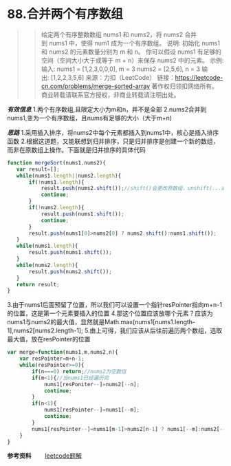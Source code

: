 # 88.合并两个有序数组
>>给定两个有序整数数组 nums1 和 nums2，将 nums2 合并到 nums1 中，使得 num1 成为一个有序数组。
说明:
初始化 nums1 和 nums2 的元素数量分别为 m 和 n。
你可以假设 nums1 有足够的空间（空间大小大于或等于 m + n）来保存 nums2 中的元素。
示例:
输入:
nums1 = [1,2,3,0,0,0], m = 3
nums2 = [2,5,6],       n = 3
输出: [1,2,2,3,5,6]
来源：力扣（LeetCode）
链接：https://leetcode-cn.com/problems/merge-sorted-array
著作权归领扣网络所有。商业转载请联系官方授权，非商业转载请注明出处。

***有效信息***
1.两个有序数组,且限定大小为m和n，并不是全部
2.nums2合并到nums1,变为一个有序数组，且nums有足够的大小（大于m+n)

***思路***
1.采用插入排序，将nums2中每个元素都插入到nums1中，核心是插入排序函数
2.根据这道题，又能联想到归并排序，只是归并排序是创建一个新的数组，而非在原数组上操作。下面就是归并排序的具体代码
```javascript
function mergeSort(nums1,nums2){
   var result=[];
   while(nums1.length||nums2.length){
       if(!nums1.length){
           result.push(nums2.shift());//shift()会更改原数组，unshift(...arg)用来将元素添加到开头
           continue;
       }
       if(!nums2.length){
           result.push(nums1.shift());
           continue;
       }
       result.push(nums1[0]>nums2[0] ? nums2.shift():nums1.shift());
   }
   while(nums1.length){
       result.push(nums1.shift());
   }
   while(nums2.length){
       result.push(nums2.shift());
   }
   return result;
}
```

3.由于nums1后面预留了位置，所以我们可以设置一个指针resPointer指向m+n-1的位置，这是第一个元素要插入的位置
4.那这个位置应该放哪个元素？应该为nums1与nums2的最大值，显然就是Math.max(nums1[nums1.length-1],nums2[nums2.length-1];
5.由上可得，我们应该从后往前遍历两个数组，选取最大值，放在resPointer的位置


```javascript
var merge=function(nums1,m,nums2,n){
    var resPointer=m+n-1;
    while(resPointer>=0){
        if(n===0) return;//nums2为空数组
        if(m<1){//当nums1已经遍历完
            nums1[resPoniter--]=nums2[--n];
            continue;
        }
        if(n<1){
            nums1[resPointer--]=nums1[--m];
            continue;
        }
        nums1[resPointer--]=nums1[m-1]>nums2[n-1] ? nums1[--m]:nums2[--n];
    }
}
```



**参考资料**
&emsp;&emsp;[leetcode题解](https://github.com/azl397985856/leetcode)